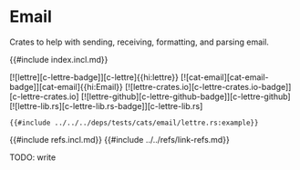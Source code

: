 # Email

Crates to help with sending, receiving, formatting, and parsing email.

{{#include index.incl.md}}

[![lettre][c-lettre-badge]][c-lettre]{{hi:lettre}} [![cat-email][cat-email-badge]][cat-email]{{hi:Email}}
[![lettre-crates.io][c-lettre-crates.io-badge]][c-lettre-crates.io]
[![lettre-github][c-lettre-github-badge]][c-lettre-github]
[![lettre-lib.rs][c-lettre-lib.rs-badge]][c-lettre-lib.rs]

```rust,noplayground
{{#include ../../../deps/tests/cats/email/lettre.rs:example}}
```

{{#include refs.incl.md}}
{{#include ../../refs/link-refs.md}}

<div class="hidden">
TODO: write
</div>

